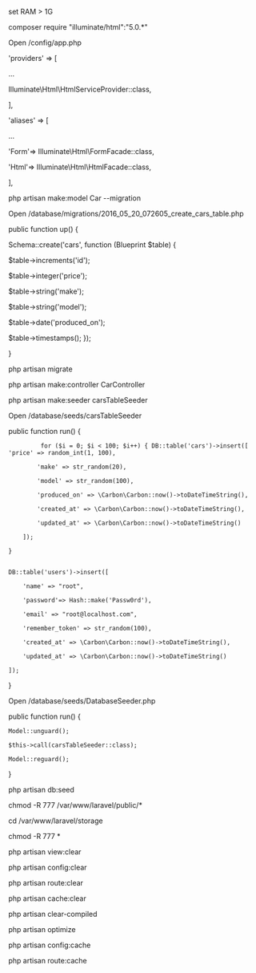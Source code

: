set RAM > 1G

composer require "illuminate/html":"5.0.*"


Open /config/app.php

 'providers' => [ 

...

Illuminate\Html\HtmlServiceProvider::class,

],


'aliases' => [

...

'Form'=> Illuminate\Html\FormFacade::class,

'Html'=> Illuminate\Html\HtmlFacade::class,

],
 

php artisan make:model Car --migration

Open /database/migrations/2016_05_20_072605_create_cars_table.php

public function up() { 

Schema::create('cars', function (Blueprint $table) { 

$table->increments('id'); 

$table->integer('price'); 

$table->string('make'); 

$table->string('model'); 

$table->date('produced_on'); 

$table->timestamps(); }); 

}  


php artisan migrate

php artisan make:controller CarController

php artisan make:seeder carsTableSeeder


Open /database/seeds/carsTableSeeder

public function run() { 

             for ($i = 0; $i < 100; $i++) { DB::table('cars')->insert([ 'price' => random_int(1, 100),

            'make' => str_random(20),

            'model' => str_random(100),

            'produced_on' => \Carbon\Carbon::now()->toDateTimeString(),

            'created_at' => \Carbon\Carbon::now()->toDateTimeString(),

            'updated_at' => \Carbon\Carbon::now()->toDateTimeString()

        ]);
        
    }


    DB::table('users')->insert([
    
        'name' => "root",

        'password'=> Hash::make('Passw0rd'),

        'email' => "root@localhost.com",

        'remember_token' => str_random(100),

        'created_at' => \Carbon\Carbon::now()->toDateTimeString(),

        'updated_at' => \Carbon\Carbon::now()->toDateTimeString()

    ]);
}


Open /database/seeds/DatabaseSeeder.php

public function run() {

    Model::unguard();

    $this->call(carsTableSeeder::class);

    Model::reguard();
}


php artisan db:seed

chmod -R 777 /var/www/laravel/public/*

cd /var/www/laravel/storage

chmod -R 777 *

php artisan view:clear

php artisan config:clear

php artisan route:clear

php artisan cache:clear

php artisan clear-compiled

php artisan optimize

php artisan config:cache

php artisan route:cache
